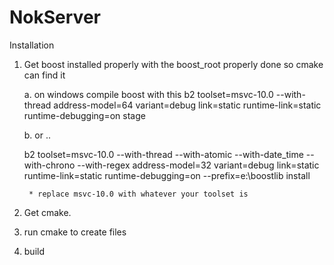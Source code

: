 NokServer
=========

Installation

1. Get boost installed properly with the boost_root properly done so cmake can find it
   
   a. on windows compile boost with this
   		b2 toolset=msvc-10.0 --with-thread address-model=64 variant=debug link=static runtime-link=static runtime-debugging=on stage

   b. or ..

   b2 toolset=msvc-10.0 --with-thread --with-atomic --with-date_time --with-chrono --with-regex address-model=32 variant=debug link=static runtime-link=static runtime-debugging=on --prefix=e:\boostlib install
   		
   		* replace msvc-10.0 with whatever your toolset is

2. Get cmake.
3. run cmake to create files
4. build


